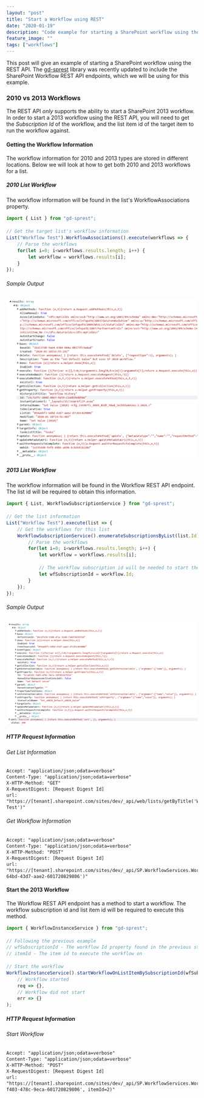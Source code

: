 ```yaml
---
layout: "post"
title: "Start a Workflow using REST"
date: "2020-01-19"
description: "Code example for starting a SharePoint workflow using the REST API."
feature_image: ""
tags: ["workflows"]
---
```


This post will give an example of starting a SharePoint workflow using the REST API. The [gd-sprest](https://github.com/gunjandatta/sprest) library was recently updated to include the SharePoint Workflow REST API endpoints, which we will be using for this example.

<!--more-->

### 2010 vs 2013 Workflows

The REST API _only_ supports the ability to start a SharePoint 2013 workflow. In order to start a 2013 workflow using the REST API, you will need to get the _Subscription Id_ of the workflow, and the list item id of the target item to run the workflow against.

#### Getting the Workflow Information

The workflow information for 2010 and 2013 types are stored in different locations. Below we will look at how to get both 2010 and 2013 workflows for a list.

##### 2010 List Workflow

The workflow information will be found in the list's WorkflowAssociations property.

```ts
import { List } from "gd-sprest";

// Get the target list's workflow information
List("Workflow Test").WorkflowAssociations().execute(workflows => {
    // Parse the workflows
    for(let i=0; i<workflows.results.length; i++) {
        let workflow = workflows.results[i];
    }
});
```

###### Sample Output
![2010 Workflow Information](images/StartWorkflow/wf2010info.png)

##### 2013 List Workflow

The workflow information will be found in the Workflow REST API endpoint. The list id will be required to obtain this information.

```ts
import { List, WorkflowSubscriptionService } from "gd-sprest";

// Get the list information
List("Workflow Test").execute(list => {
    // Get the workflows for this list
    WorkflowSubscriptionService().enumerateSubscriptionsByList(list.Id).execute(workflows => {
        // Parse the workflows
        for(let i=0; i<workflows.results.length; i++) {
            let workflow = workflows.results[i];

            // The workflow subscription id will be needed to start the workflow
            let wfSubscriptionId = workflow.Id;
        }
    });
});
```

###### Sample Output
![2013 Workflow Information](images/StartWorkflow/wf2013info.png)

##### HTTP Request Information

###### Get List Information
```
Accept: "application/json;odata=verbose"
Content-Type: "application/json;odata=verbose"
X-HTTP-Method: "GET"
X-RequestDigest: [Request Digest Id]
url: "https://[tenant].sharepoint.com/sites/dev/_api/web/lists/getByTitle('Workflow Test')"
```

###### Get Workflow Information
```
Accept: "application/json;odata=verbose"
Content-Type: "application/json;odata=verbose"
X-HTTP-Method: "POST"
X-RequestDigest: [Request Digest Id]
url: "https://[tenant].sharepoint.com/sites/dev/_api/SP.WorkflowServices.WorkflowSubscriptionService.Current/enumerateSubscriptionsByList(listId='854aebf3-64bd-43d7-aae2-601720829806')"
```

#### Start the 2013 Workflow

The Workflow REST API endpoint has a method to start a workflow. The workflow subscription id and list item id will be required to execute this method.

```ts
import { WorkflowInstanceService } from "gd-sprest";

// Following the previous example
// wfSubscriptionId - The workflow Id property found in the previous step
// itemId - The item id to execute the workflow on

// Start the workflow
WorkflowInstanceService().startWorkflowOnListItemBySubscriptionId(wfSubscriptionId, itemId).execute(
    // Workflow started
    req => {},
    // Workflow did not start
    err => {}
);
```

##### HTTP Request Information

###### Start Workflow
```
Accept: "application/json;odata=verbose"
Content-Type: "application/json;odata=verbose"
X-HTTP-Method: "POST"
X-RequestDigest: [Request Digest Id]
url: "https://[tenant].sharepoint.com/sites/dev/_api/SP.WorkflowServices.WorkflowInstanceService.Current/startWorkflowOnListItemBySubscriptionId(subscriptionId='9c149201-f403-478c-9eca-601720829806', itemId=2)"
```
